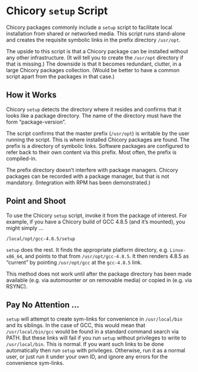 # Chicory `setup` Script

Chicory packages commonly include a `setup` script to facilitate
local installation from shared or networked media. This script runs
stand-alone and creates the requisite symbolic links in the
prefix directory `/usr/opt`. 

The upside to this script is that a Chicory package can be installed
without any other infrastructure. (It will tell you to create the
`/usr/opt` directory if that is missing.) The downside is that it becomes
redundant, clutter, in a large Chicory packages collection. (Would be
better to have a common script apart from the packages in that case.) 

## How it Works

Chicory `setup` detects the directory where it resides and confirms
that it looks like a package directory. The name of the directory
must have the form “package-version”. 

The script confirms that the master prefix (`/usr/opt`) is writable
by the user running the script. This is where installed Chicory packages
are found. The prefix is a directory of symbolic links. Software packages
are configured to refer back to their own content via this prefix.
Most often, the prefix is compiled-in.

The prefix directory doesn’t interfere with package managers.
Chicory packages can be recorded with a package manager, but that
is not mandatory. (Integration with RPM has been demonstrated.) 

## Point and Shoot

To use the Chicory `setup` script, invoke it from the package of interest.
For example, if you have a Chicory build of GCC 4.8.5 (and it’s mounted),
you might simply ...

    /local/opt/gcc-4.8.5/setup

`setup` does the rest. It finds the appropriate platform directory,
e.g. `Linux-x86_64`, and points to that from `/usr/opt/gcc-4.8.5`.
It then renders 4.8.5 as “current” by pointing `/usr/opt/gcc`
at the `gcc-4.8.5` link.

This method does not work until after the package directory has been
made available (e.g. via automounter or on removable media)
or copied in (e.g. via RSYNC). 

## Pay No Attention …

`setup` will attempt to create sym-links for convenience in
`/usr/local/bin` and its siblings. In the case of GCC, this would mean
that `/usr/local/bin/gcc` would be found in a standard command search
via PATH. But these links will fail if you run `setup` without
privileges to write to `/usr/local/bin`. This is normal. If you want
such links to be done automatically then run `setup` with privileges.
Otherwise, run it as a normal user, or just run it under your own ID,
and ignore any errors for the convenience sym-links.


